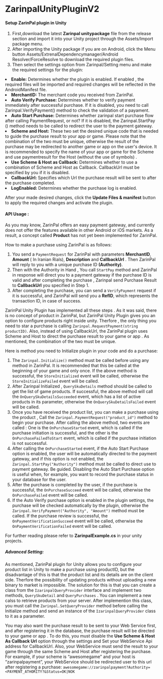 # ZarinpalUnityPluginV2

<h4>Setup ZarinPal plugin in Unity</h4>
<ol type = "1">
<li>First,download the latest <b>Zarinpal unitypackage</b> file from the release section and import it into your Unity project through the Assets/Import package menu.</li>
<li>After importing the Unity package if you are on Android, click the Menu button Assets/ExtrenalDependencymanager/Android Resolver/ForceResolve to download the required plugin files.</li>
<li>Then select the settings option from  Zarinpal/Setting menu and make the required settings for the plugin:</li>
</ol>

<li><b>Enable:</b> Determines whether the plugin is enabled. If enabled ,  the required files will be imported and required changes will be reflected in the AndroidManifest file.</li>
<li><b>MerchantID:</b> The merchant code you received from ZarinPal.</li>
<li><b>Auto Verify Purchase:</b> Determines whether to verify payment immediately after successful purchase. If it is disabled, you need to call Zarinpal.VerifyPayment() method to check the validation of a payament.</li>
<li><b>Auto Start Purchase:</b> Determines whether zarinpal start purchase flow after calling PaymentRequest, or not? If it is disabled, the Zarinpal.StartPay () method needs to be called to redirect the user to the payment gateway.</li>
<li><b>Scheme and Host:</b> These two set the desired unique code that is needed to guide the purchase result to your app or game. Please note that the combination of the two must be unique, otherwise the result of the purchase may be redirected to another game or app on the user's device. It is recommended to specify the name of your app or game for the Scheme and use paymentresult for the Host (without the use of symbols) .</li>
<li><b>Use Scheme & Host as Callback:</b> Determines whether to use a combination of Scheme and Host as Callback. CallbackUrl must be specified by you if it is disabled.</li>
<li><b>CallbackUrl:</b> Specifies which Url the purchase result will be sent to after the purchase completed.</li>
<li><b>LogEnabled:</b> Determines whether the purchase log is enabled.</li>

After your made desired changes, click the <b>Update Files & manifest</b> button to apply the required changes and activate the plugin.

<h4>API Usage :</h4>

As you may know, ZarinPal offers an easy payment gateway, and currently does not offer the features available in other Android or iOS markets. As a result, a concept called <b>Product</b> has not yet been implemented for ZarinPal.

How to make a purchase using ZarinPal is as follows:

<ol>
  <li>You send a <code>PaymentRequest</code> for ZarinPal with parameters <b>MerchantID</b>, <b>Amount</b> ( In Iranian Rials), <b>Description</b> and <b>CallbackUrl</b> . Then ZarinPal will reply to you with a unique purchase ID <b>(Authority)</b>.</li>
  <li>Then with the Authority in Hand , You call <code>StartPay</code> method and ZarinPal in response will direct you to a payment gateway if the purchase ID is valid and after completing the purchase , Zarinpal send Purchase Result to <b>CallbackUrl</b> you specified in Step 1.</li>
  <li>After completing the purchase, you can send a <code>VerifyPayment</code> request if it is successful, and ZarinPal will send you a <b>RefID</b>, which represents the transaction ID, in case of success.</li>
</ol>

ZarinPal Unity Plugin has implemented all these steps .  As it was said, there is no concept of product in ZarinPal, but ZarinPal Unity Plugin gives you an option to configure products right inside unity. Therfore , the only thing you need to star a purchase is calling <code>Zarinpal.RequestPayment(string productID)</code>.
Also, instead of using CallbackUrl, the ZarinPal plugin uses Scheme and Host to direct the purchase result to your game or app . As mentioned, the combination of the two must be unique.

Here is method you need to Initialize plugin in your code and do a purchase:

<ol>
  <li>The <code>Zarinpal.Initialize()</code> method must be called before using any method in ZarinPal. It is recommended that this be called at the beginning of your game and only once. If the above method is successful, the <code>StoreInitialized</code> event will be called, otherwise the <code>StoreInitializeFailed</code> event will be called.</li>
  <li>After Zarinpal Initialized  , <code>QuerySkuDetails</code> method should be called to get the list of game products. If successful, the above method will call the <code>OnQuerySkuDetailsSucceeded</code> event, which has a list of active products in its parameter, otherwise the <code>OnQuerySkuDetailsFailed</code> event will be called.</li>
<li>Once you have received the product list, you can make a purchase using the product , Call the <code>Zarinpal.PaymentRequest("product_id")</code> method to begin your purchase. After calling the above method, two events are called : One is the <code>OnPurchaseStarted</code> event, which is called if the purchase initiation is successful, and the other is the <code>OnPurchaseFailedToStart</code> event, which is called if the purchase initiation is not successful.</li>
  <li>After calling the <code>OnPurchaseStarted</code> event, if the Auto Start Purchase option is enabled, the user will be automatically directed to the payment gateway, and if this option is not enabled, the <code>Zarinpal.StartPay("Authority")</code> method must be called to direct use to payment gateway. Be guided. Disabling the Auto Start Purchase option is useful when, for example, you want to record the purchase status in your database for the user.</li>
<li>After the purchase is completed by the user, if the purchase is successful, the <code>OnPurchaseSucceed</code> event will be called, otherwise the <code>OnPurchaseFailed</code> event will be called.</li>
<li>If the Auto Verify purchase option is enabled in the plugin settings, the purchase will be checked automatically by the plugin, otherwise the <code>Zarinpal.VerifyPayment("Authority", "Amount")</code> method must be called. If the purchase review is successful, the <code>OnPaymentVerificationSucceed</code> event will be called, otherwise the <code>OnPaymentVerificationFailed</code> event will be called.</li>
</ol>
For further reading please refer to <b>ZarinpalExample.cs</b> in your unity projects.

<h5>Advanced Setting:</h5>

As mentioned, ZarinPal plugin for Unity allows you to configure your product list in Unity to make a purchase using  productID, but the disadvantage of this is that the product list and its details are on the client side. Therfore the possibility of updating products without uploading a new binary to market is impossible. The solution for this is that you can create a class from the <code>IzarinpalQueryProvider</code> interface and implement two methods, <code>QuerySkuDetail</code> and <code>QueryPurchases</code> . You can implement a new calss to retrieve products from your server. After implemention this class, you must call the <code>Zarinpal.SetQueryProvider</code> method before calling the Initialize method and send an instance of the <code>IzarinpalQueryProvider</code> class to it as a parameter.


You may also want the purchase result to be sent to your Web Service first, and after registering it in the database, the purchase result will be directed to your game or app . To do this, you must disable the <b>Use Scheme & Host As Callback Url</b> option through the settings and Set your WebService Api address for CallbackUrl. Also, your WebService must send the result to your game through the same Scheme and Host after registering the purchase. For example, if your scheme is “awesomegame” and your host is “zarinpalpayment”, your WebService should be redirected user to this url after registering a purchase:
<code>awesomegame://zarinpalpayment?Authority=<PAYMENT_ATHORITY?&Status=OK|NOK</code>


